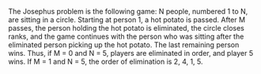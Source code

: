The Josephus problem is the following game: N people, numbered 1 to N, are sitting in a circle. Starting at person 1, a hot potato is passed. After M passes, the person holding the hot potato is eliminated, the circle closes ranks, and the game continues with the person who was sitting after the eliminated person picking up the hot potato. The last remaining person wins. Thus, if M = 0 and N = 5, players are eliminated in order, and player 5 wins. If M = 1 and N = 5, the order of elimination is 2, 4, 1, 5.

